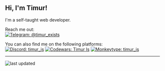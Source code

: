 ## Hi, I'm Timur!

I'm a self-taught web developer.

Reach me out:  
[![Telegram: @timur_exists](https://img.shields.io/badge/%40timur__exists-26A5E4?style=flat&logo=Telegram&label=Telegram&labelColor=white)](https://t.me/timur_exists)

You can also find me on the following platforms:  
[![Discord: timur_is](https://img.shields.io/badge/timur__is-5865F2?style=flat&logo=Discord&label=Discord&labelColor=white)](https://discord.com/users/965926629991919636)
[![Codewars: Timur Is](https://img.shields.io/badge/Timur_Is-B1361E?style=flat&logo=Codewars&logoColor=B1361E&label=Codewars&labelColor=white)](https://www.codewars.com/users/Timur%20Is)
[![Monkeytype: timur_is](https://img.shields.io/badge/timur__is-E2B714?style=flat&logo=Monkeytype&logoColor=E2B714&label=Monkeytype&labelColor=323437)](https://monkeytype.com/profile/timur_is)

---

![last updated](https://img.shields.io/github/last-commit/Timur-Is/Timur-Is?style=flat&label=last%20updated)
